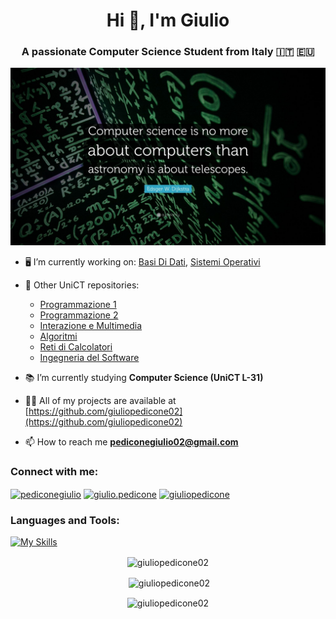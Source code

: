 <h1 align="center">Hi 👋, I'm Giulio</h1>
<h3 align="center">A passionate Computer Science Student from Italy 🇮🇹 🇪🇺</h3>

<p align="center"><img src="./Dijkstra.jpg" width=700></p>

- 🖥️ I’m currently working on: [Basi Di Dati](https://github.com/giuliopedicone02/Database), [Sistemi Operativi](https://github.com/giuliopedicone02/SistemiOperativi)

- 📝 Other UniCT repositories: 
  -   [Programmazione 1](https://github.com/giuliopedicone02/Programmazione1)
  -   [Programmazione 2](https://github.com/giuliopedicone02/Programmazione2)
  -   [Interazione e Multimedia](https://github.com/giuliopedicone02/Processing)
  -   [Algoritmi](https://github.com/giuliopedicone02/Algoritmi)
  -   [Reti di Calcolatori](https://github.com/giuliopedicone02/RetiDiCalcolatori)
  -   [Ingegneria del Software](https://github.com/giuliopedicone02/IngegneriaDelSW)

- 📚 I’m currently studying **Computer Science (UniCT L-31)**

- 👨‍💻 All of my projects are available at [https://github.com/giuliopedicone02](https://github.com/giuliopedicone02)

- 📫 How to reach me **pediconegiulio02@gmail.com**

<h3 align="left">Connect with me:</h3>
<p align="left">
<a href="https://twitter.com/pediconegiulio" target="blank"><img align="center" src="https://raw.githubusercontent.com/rahuldkjain/github-profile-readme-generator/master/src/images/icons/Social/twitter.svg" alt="pediconegiulio" height="30" width="40" /></a>
<a href="https://fb.com/giulio.pedicone" target="blank"><img align="center" src="https://raw.githubusercontent.com/rahuldkjain/github-profile-readme-generator/master/src/images/icons/Social/facebook.svg" alt="giulio.pedicone" height="30" width="40" /></a>
<a href="https://instagram.com/giuliopedicone" target="blank"><img align="center" src="https://raw.githubusercontent.com/rahuldkjain/github-profile-readme-generator/master/src/images/icons/Social/instagram.svg" alt="giuliopedicone" height="30" width="40" /></a>
</p>

<h3 align="left">Languages and Tools:</h3>

[![My Skills](https://skillicons.dev/icons?i=c,cpp,java,python,html,css,js,mysql,php,bootstrap,wordpress,git,github,latex,processing)](https://skillicons.dev)

<p align="center"><img align="center" src="https://github-readme-stats.vercel.app/api/top-langs?username=giuliopedicone02&show_icons=true&locale=en&layout=compact" alt="giuliopedicone02" /></p>

<p align="center">&nbsp;<img align="center" src="https://github-readme-stats.vercel.app/api?username=giuliopedicone02&show_icons=true&locale=en" alt="giuliopedicone02" /></p>

<p align="center"><img align="center" src="https://github-readme-streak-stats.herokuapp.com/?user=giuliopedicone02&" alt="giuliopedicone02" /></p>
